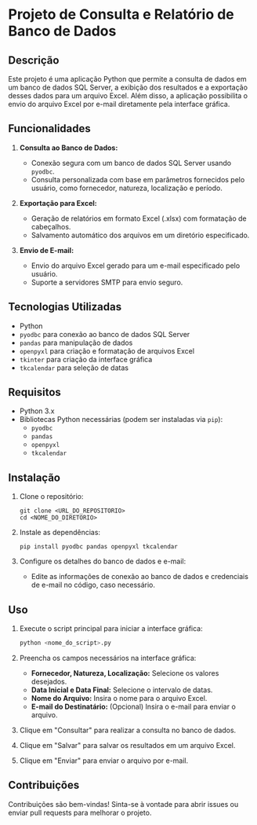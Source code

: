 
# Projeto de Consulta e Relatório de Banco de Dados

## Descrição

Este projeto é uma aplicação Python que permite a consulta de dados em um banco de dados SQL Server, a exibição dos resultados e a exportação desses dados para um arquivo Excel. Além disso, a aplicação possibilita o envio do arquivo Excel por e-mail diretamente pela interface gráfica.

## Funcionalidades

1. **Consulta ao Banco de Dados:**
   - Conexão segura com um banco de dados SQL Server usando `pyodbc`.
   - Consulta personalizada com base em parâmetros fornecidos pelo usuário, como fornecedor, natureza, localização e período.

2. **Exportação para Excel:**
   - Geração de relatórios em formato Excel (.xlsx) com formatação de cabeçalhos.
   - Salvamento automático dos arquivos em um diretório especificado.

3. **Envio de E-mail:**
   - Envio do arquivo Excel gerado para um e-mail especificado pelo usuário.
   - Suporte a servidores SMTP para envio seguro.

## Tecnologias Utilizadas

- Python
- `pyodbc` para conexão ao banco de dados SQL Server
- `pandas` para manipulação de dados
- `openpyxl` para criação e formatação de arquivos Excel
- `tkinter` para criação da interface gráfica
- `tkcalendar` para seleção de datas

## Requisitos

- Python 3.x
- Bibliotecas Python necessárias (podem ser instaladas via `pip`):
  - `pyodbc`
  - `pandas`
  - `openpyxl`
  - `tkcalendar`

## Instalação

1. Clone o repositório:
   ```
   git clone <URL_DO_REPOSITORIO>
   cd <NOME_DO_DIRETORIO>
   ```

2. Instale as dependências:
   ```
   pip install pyodbc pandas openpyxl tkcalendar
   ```

3. Configure os detalhes do banco de dados e e-mail:
   - Edite as informações de conexão ao banco de dados e credenciais de e-mail no código, caso necessário.

## Uso

1. Execute o script principal para iniciar a interface gráfica:
   ```python
   python <nome_do_script>.py
   ```

2. Preencha os campos necessários na interface gráfica:
   - **Fornecedor, Natureza, Localização:** Selecione os valores desejados.
   - **Data Inicial e Data Final:** Selecione o intervalo de datas.
   - **Nome do Arquivo:** Insira o nome para o arquivo Excel.
   - **E-mail do Destinatário:** (Opcional) Insira o e-mail para enviar o arquivo.

3. Clique em "Consultar" para realizar a consulta no banco de dados.

4. Clique em "Salvar" para salvar os resultados em um arquivo Excel.

5. Clique em "Enviar" para enviar o arquivo por e-mail.

## Contribuições

Contribuições são bem-vindas! Sinta-se à vontade para abrir issues ou enviar pull requests para melhorar o projeto.
